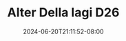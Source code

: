 --- 
title: "Alter Della lagi D26"
description: "nonton bokeh Alter Della lagi D26 instagram full vidio baru"
date: 2024-06-20T21:11:52-08:00
file_code: "969e7yzrgvuj"
draft: false
cover: "jehfrrgdrml6g4y4.jpg"
tags: ["Alter", "Della", "lagi", "bokep-indo", "bokep-viral", "bokep-ig"]
length: 132
fld_id: "1483233"
foldername: "Alter Della lagi"
categories: ["Alter Della lagi"]
views: 0
---